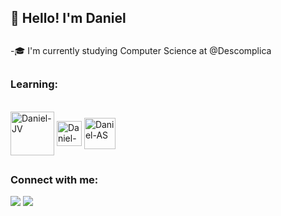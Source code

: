 ## 👋 Hello! I'm Daniel

##
-🎓 I'm currently studying Computer Science at @Descomplica

##
### Learning:
<div style="display: inline_block"><br>
  <a href="https://www.java.com/pt-BR/"><img align="center" alt="Daniel-JV" width="70" src="https://cdn.jsdelivr.net/gh/devicons/devicon/icons/java/java-original-wordmark.svg"></a>
  <a href="https://kotlinlang.org/"><img align="center" alt="Daniel-KT" width="40" src="https://cdn.jsdelivr.net/gh/devicons/devicon/icons/kotlin/kotlin-original.svg"></a>
  <a href="https://developer.android.com/studio"><img align="center" alt="Daniel-AS" width="50" src="https://cdn.jsdelivr.net/gh/devicons/devicon/icons/androidstudio/androidstudio-original.svg"></a>
</div>
  
##
  
### Connect with me: 
<div> 
  <a href = "mailto:danielpn23@outlook.com"><img src="https://img.shields.io/badge/Microsoft_Outlook-0078D4?style=for-the-badge&logo=microsoft-outlook&logoColor=white"></a>
  <a href = "https://www.linkedin.com/in/daniel-augusto-nunes/"><img src="https://img.shields.io/badge/LinkedIn-0077B5?style=for-the-badge&logo=linkedin&logoColor=white"></a>
</div>
